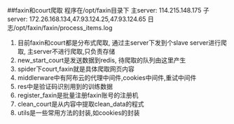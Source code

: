 ##faxin和court爬取
程序在/opt/faxin目录下
主server: 114.215.148.175
子server: 172.26.168.134,47.93.124.25,47.93.124.65
日志/opt/faxin/faxin/process_items.log
1. 目前faxin和court都是分布式爬取,
通过主server下发到个slave server进行爬取,
主server不进行爬取,只负责存储
2. new_start_court是发送数据到redis,
待爬取的队列由这里产生
3. spider下court,faxin就是具体爬取网页内容
4. middlerware中有阿布云的代理中间件,cookies中间件,重试中间件
5. res中是验证码识别用到的训练数据
6. register_faxin是批量注册faxin账号的注册机
7. clean_court是从内容中提取clean_data的程式
8. utils是一些常用方法的封装,如cookies的封装
